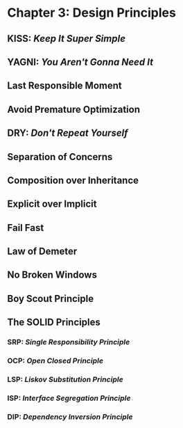 # Chapter 3: Design Principles
## KISS: _Keep It Super Simple_
## YAGNI: _You Aren't Gonna Need It_
## Last Responsible Moment
## Avoid Premature Optimization
## DRY: _Don't Repeat Yourself_
## Separation of Concerns
## Composition over Inheritance
## Explicit over Implicit
## Fail Fast
## Law of Demeter
## No Broken Windows
## Boy Scout Principle
## The SOLID Principles
### SRP: _Single Responsibility Principle_
### OCP: _Open Closed Principle_
### LSP: _Liskov Substitution Principle_
### ISP: _Interface Segregation Principle_
### DIP: _Dependency Inversion Principle_
